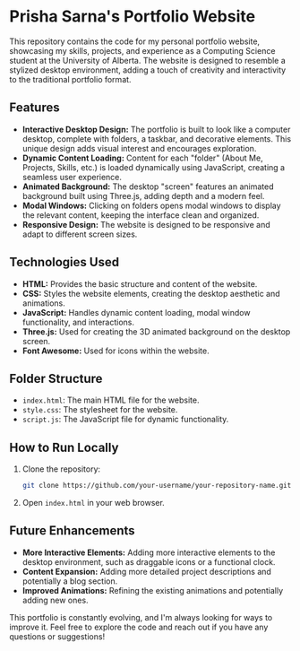 # Prisha Sarna's Portfolio Website

This repository contains the code for my personal portfolio website, showcasing my skills, projects, and experience as a Computing Science student at the University of Alberta.  The website is designed to resemble a stylized desktop environment, adding a touch of creativity and interactivity to the traditional portfolio format.

## Features

* **Interactive Desktop Design:**  The portfolio is built to look like a computer desktop, complete with folders, a taskbar, and decorative elements. This unique design adds visual interest and encourages exploration.
* **Dynamic Content Loading:**  Content for each "folder" (About Me, Projects, Skills, etc.) is loaded dynamically using JavaScript, creating a seamless user experience.
* **Animated Background:** The desktop "screen" features an animated background built using Three.js, adding depth and a modern feel.
* **Modal Windows:**  Clicking on folders opens modal windows to display the relevant content, keeping the interface clean and organized.
* **Responsive Design:** The website is designed to be responsive and adapt to different screen sizes.

## Technologies Used

* **HTML:**  Provides the basic structure and content of the website.
* **CSS:**  Styles the website elements, creating the desktop aesthetic and animations.
* **JavaScript:**  Handles dynamic content loading, modal window functionality, and interactions.
* **Three.js:**  Used for creating the 3D animated background on the desktop screen.
* **Font Awesome:** Used for icons within the website.


## Folder Structure

* `index.html`: The main HTML file for the website.
* `style.css`: The stylesheet for the website.
* `script.js`: The JavaScript file for dynamic functionality.

## How to Run Locally

1. Clone the repository:
   ```bash
   git clone https://github.com/your-username/your-repository-name.git
   ```
2. Open `index.html` in your web browser.


## Future Enhancements

* **More Interactive Elements:** Adding more interactive elements to the desktop environment, such as draggable icons or a functional clock.
* **Content Expansion:**  Adding more detailed project descriptions and potentially a blog section.
* **Improved Animations:** Refining the existing animations and potentially adding new ones.


This portfolio is constantly evolving, and I'm always looking for ways to improve it.  Feel free to explore the code and reach out if you have any questions or suggestions!

